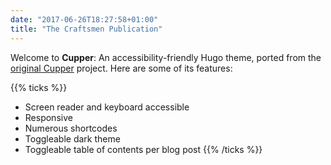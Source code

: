 ```yaml
---
date: "2017-06-26T18:27:58+01:00"
title: "The Craftsmen Publication"
---
```


Welcome to **Cupper**: An accessibility-friendly Hugo theme, ported from the [original Cupper](https://github.com/ThePacielloGroup/cupper) project. Here are some of its features:

{{% ticks %}}
* Screen reader and keyboard accessible
* Responsive
* Numerous shortcodes
* Toggleable dark theme
* Toggleable table of contents per blog post
{{% /ticks %}}
